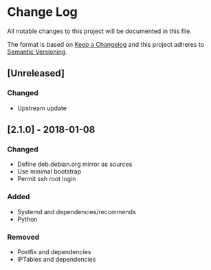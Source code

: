 # Change Log
All notable changes to this project will be documented in this file.

The format is based on [Keep a Changelog](http://keepachangelog.com/)
and this project adheres to [Semantic Versioning](http://semver.org/).

## [Unreleased]
### Changed
- Upstream update

## [2.1.0] - 2018-01-08
### Changed
- Define deb.debian.org mirror as sources
- Use minimal bootstrap
- Permit ssh root login

### Added
- Systemd and dependencies/recommends
- Python

### Removed
- Postfix and dependencies
- IPTables and dependencies
